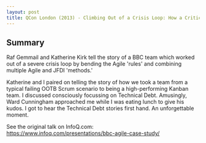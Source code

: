 ```yaml
---
layout: post
title: QCon London (2013) - Climbing Out of a Crisis Loop: How a Critical BBC Back-end Team Reigned in a Workflow Crisis-to-crisis Cycle
---
```


## Summary

Raf Gemmail and Katherine Kirk tell the story of a BBC team which worked out of a severe crisis loop by bending the Agile 'rules' and combining multiple Agile and JFDI 'methods.'

Katherine and I paired on telling the story of how we took a team from a typical failing OOTB Scrum scenario to being a high-performing Kanban team. I discussed consciously focussing on Technical Debt. Amusingly,
Ward Cunningham approached me while I was eating lunch to give his kudos. I got to hear the Technical Debt stories first hand. An unforgettable moment.

See the original talk on InfoQ.com: https://www.infoq.com/presentations/bbc-agile-case-study/